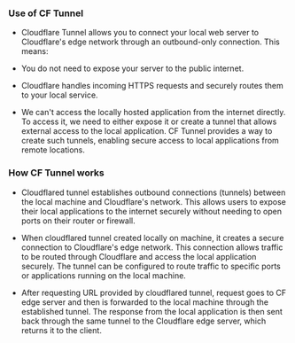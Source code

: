 ### Use of CF Tunnel

- Cloudflare Tunnel allows you to connect your local web server to Cloudflare's edge network through an outbound-only connection. This means:

- You do not need to expose your server to the public internet.

- Cloudflare handles incoming HTTPS requests and securely routes them to your local service.

- We can't access the locally hosted application from the internet directly. To access it, we need to either expose it or create a tunnel that allows external access to the local application. CF Tunnel provides a way to create such tunnels, enabling secure access to local applications from remote locations.

### How CF Tunnel works

- Cloudflared tunnel establishes outbound connections (tunnels) between the local machine and Cloudflare's network. This allows users to expose their local applications to the internet securely without needing to open ports on their router or firewall.

- When cloudflared tunnel created locally on machine, it creates a secure connection to Cloudflare's edge network. This connection allows traffic to be routed through Cloudflare and access the local application securely. The tunnel can be configured to route traffic to specific ports or applications running on the local machine.

- After requesting URL provided by cloudflared tunnel, request goes to CF edge server and then is forwarded to the local machine through the established tunnel. The response from the local application is then sent back through the same tunnel to the Cloudflare edge server, which returns it to the client.
